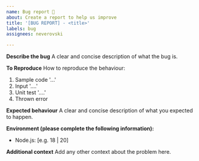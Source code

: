 ```yaml
---
name: Bug report 🐛
about: Create a report to help us improve
title: '[BUG REPORT] - <title>'
labels: bug
assignees: neverovski

---
```


**Describe the bug**
A clear and concise description of what the bug is.

**To Reproduce**
How to reproduce the behaviour:
1. Sample code '...'
2. Input '....'
3. Unit test '....'
4. Thrown error

**Expected behaviour**
A clear and concise description of what you expected to happen.

**Environment (please complete the following information):**
 - Node.js: [e.g. 18 | 20]

**Additional context**
Add any other context about the problem here.
